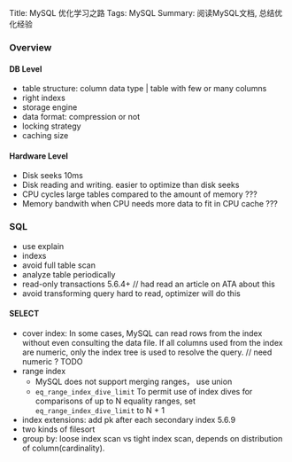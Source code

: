 Title: MySQL 优化学习之路
Tags: MySQL
Summary: 阅读MySQL文档, 总结优化经验
### Overview

#### DB Level
- table structure: column data type | table with few or many columns
- right indexs
- storage engine
- data format: compression or not
- locking strategy
- caching size
#### Hardware Level
- Disk seeks 10ms
- Disk reading and writing. easier to optimize than disk seeks
- CPU cycles large tables compared to the amount of memory ???
- Memory bandwith when CPU needs more data to fit in CPU cache ???

### SQL
- use explain
- indexs
- avoid full table scan
- analyze table periodically
- read-only transactions 5.6.4+ // had read an article on ATA about this
- avoid transforming query hard to read, optimizer will do this

#### SELECT
- cover index: In some cases, MySQL can read rows from the index without even consulting the data file. If all columns used from the index are numeric, only the index tree is used to resolve the query. // need numeric ? TODO
- range index
    - MySQL does not support merging ranges， use union
    - `eq_range_index_dive_limit` To permit use of index dives for comparisons of up to N equality ranges, set `eq_range_index_dive_limit` to N + 1
- index extensions: add pk after each secondary index  5.6.9
- two kinds of filesort
- group by: loose index scan vs tight index scan, depends on distribution of column(cardinality).
